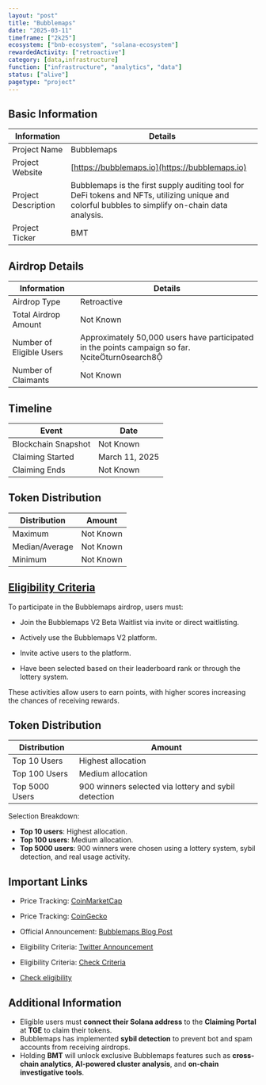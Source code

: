 ```yaml
---
layout: "post"
title: "Bubblemaps"
date: "2025-03-11"
timeframe: ["2k25"]
ecosystem: ["bnb-ecosystem", "solana-ecosystem"]
rewardedActivity: ["retroactive"]
category: [data,infrastructure]
function: ["infrastructure", "analytics", "data"]
status: ["alive"]
pagetype: "project"
---
```


## Basic Information

| Information         | Details                                                                                                                                                              |
| ------------------- | -------------------------------------------------------------------------------------------------------------------------------------------------------------------- |
| Project Name        | Bubblemaps                                                                                                                                                           |
| Project Website     | [https://bubblemaps.io](https://bubblemaps.io)                                                                                                                       |
| Project Description | Bubblemaps is the first supply auditing tool for DeFi tokens and NFTs, utilizing unique and colorful bubbles to simplify on-chain data analysis.|
| Project Ticker      | BMT                                                                                                                                                                  |

## Airdrop Details

| Information              | Details                                                                                         |
| ------------------------ | ----------------------------------------------------------------------------------------------- |
| Airdrop Type             | Retroactive                                                                                     |
| Total Airdrop Amount     | Not Known                                                                                       |
| Number of Eligible Users | Approximately 50,000 users have participated in the points campaign so far. citeturn0search8 |
| Number of Claimants      | Not Known                                                                                       |

## Timeline

| Event               | Date           |
| ------------------- | -------------- |
| Blockchain Snapshot | Not Known      |
| Claiming Started    | March 11, 2025 |
| Claiming Ends       | Not Known      |

## Token Distribution

| Distribution   | Amount    |
| -------------- | --------- |
| Maximum        | Not Known |
| Median/Average | Not Known |
| Minimum        | Not Known |

## [Eligibility Criteria](https://wiki.bubblemaps.io/bmt/airdrop/v2-users)

To participate in the Bubblemaps airdrop, users must:

- Join the Bubblemaps V2 Beta Waitlist via invite or direct waitlisting.

- Actively use the Bubblemaps V2 platform.

- Invite active users to the platform.

- Have been selected based on their leaderboard rank or through the lottery system.

These activities allow users to earn points, with higher scores increasing the chances of receiving rewards.

## Token Distribution

| Distribution   | Amount                                               |
| -------------- | ---------------------------------------------------- |
| Top 10 Users   | Highest allocation                                   |
| Top 100 Users  | Medium allocation                                    |
| Top 5000 Users | 900 winners selected via lottery and sybil detection |

Selection Breakdown:

- **Top 10 users**: Highest allocation.
- **Top 100 users**: Medium allocation.
- **Top 5000 users**: 900 winners were chosen using a lottery system, sybil detection, and real usage activity.

## Important Links

- Price Tracking: [CoinMarketCap](https://coinmarketcap.com/currencies/bubblemaps)

- Price Tracking: [CoinGecko](https://www.coingecko.com/en/coins/bubblemaps)

- Official Announcement: [Bubblemaps Blog Post](https://blog.bubblemaps.io/its-official-the-incoming-token/)
- Eligibility Criteria: [Twitter Announcement](https://x.com/bubblemaps/status/1899384817734803470)
- Eligibility Criteria: [Check Criteria](https://wiki.bubblemaps.io/bmt/airdrop/v2-users)
- [Check eligibility](https://docs.google.com/spreadsheets/d/1E3sUl0VMn_icqf40xor0zUNOyXk2I6lGtcr6hLheeP8/)

## Additional Information

- Eligible users must **connect their Solana address** to the **Claiming Portal** at **TGE** to claim their tokens.
- Bubblemaps has implemented **sybil detection** to prevent bot and spam accounts from receiving airdrops.
- Holding **BMT** will unlock exclusive Bubblemaps features such as **cross-chain analytics**, **AI-powered cluster analysis**, and **on-chain investigative tools**.